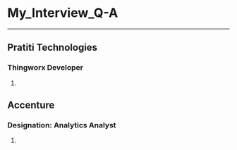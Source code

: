 # My_Interview_Q-A
---------------------------------------------------------------------------------------------------------------------------------------------------------
## Pratiti Technologies
### Thingworx Developer

1. 


## Accenture 
### Designation: Analytics Analyst

1.
